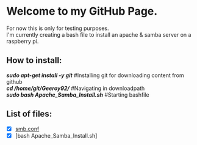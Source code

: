 # Welcome to my GitHub Page.  
For now this is only for testing purposes.  
I'm currently creating a bash file to install an apache & samba server on a raspberry pi.

## How to install:

**_sudo apt-get install -y git_**				    #Installing git for downloading content from github  
**_cd /home/git/Geeroy92/_**						    #Navigating in downloadpath  
**_sudo bash Apache_Samba_Install.sh_**  		#Starting bashfile  

## List of files:
- [x] [smb.conf](https://github.com/Geeroy92/Geeroy92/blob/main/smb.conf)
- [x] [bash Apache_Samba_Install.sh]

<!---
Geeroy92/Geeroy92 is a ✨ special ✨ repository because its `README.md` (this file) appears on your GitHub profile.
You can click the Preview link to take a look at your changes.
--->
